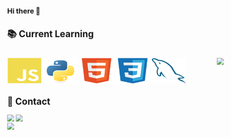 ### Hi there 👋
## 📚 Current Learning 

  
   
   
<div style="display: inline_block"><br>
  <img align="center" alt="Js" height="60" width="80" src="https://raw.githubusercontent.com/devicons/devicon/master/icons/javascript/javascript-plain.svg">
  <img align="center" alt="Python" height="60" width="80" src="https://raw.githubusercontent.com/devicons/devicon/master/icons/python/python-original.svg">
  <img align="center" alt="HTML5" height="60" width="80" src="https://raw.githubusercontent.com/devicons/devicon/master/icons/html5/html5-original.svg">
  <img align="center" alt="CSS3" height="60" width="80" src="https://raw.githubusercontent.com/devicons/devicon/master/icons/css3/css3-original.svg">
  <img align="center" alt="mysql" height="60" width="80" src="https://raw.githubusercontent.com/devicons/devicon/master/icons/mysql/mysql-original.svg">

  
  
  <img height="280" align="right" src="Bem vindo.gif">
</div>
  
  
 
## 📲 Contact
 
<div> 
  <a href = "mailto: ornelasalexsander@gmail.com"><img src="https://img.shields.io/badge/-Gmail-%23333?style=for-the-badge&logo=gmail&logoColor=white" target="_blank"></a>
  <a href="https://www.linkedin.com/in/alexsander-ornelas/" target="_blank"><img src="https://img.shields.io/badge/-LinkedIn-%230077B5?style=for-the-badge&logo=linkedin&logoColor=white" target="_blank"></a>  
</div>

 <div>
  <a href="https://github.com/Alexsander-Ornelas">
  <img height="180em" src="https://github-readme-stats.vercel.app/api?username=Alexsander-Ornelas&show_icons=true&theme=dracula&include_all_commits=true&count_private=true"/>
</div>
<!--
**Alexsander-Ornelas/Alexsander-Ornelas** is a ✨ _special_ ✨ repository because its `README.md` (this file) appears on your GitHub profile.

Here are some ideas to get you started:

- 🔭 I’m currently working on ...
- 🌱 I’m currently learning ...
- 👯 I’m looking to collaborate on ...
- 🤔 I’m looking for help with ...
- 💬 Ask me about ...
- 📫 How to reach me: ...
- 😄 Pronouns: ...
- ⚡ Fun fact: ...
-->
